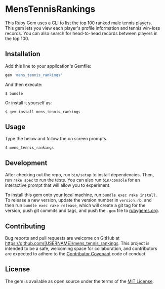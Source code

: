 # MensTennisRankings

This Ruby Gem uses a CLI to list the top 100 ranked male tennis players. This gem lets you view each player's profile information and tennis win-loss records. You can also search for head-to-head records between players in the top 100. 

## Installation

Add this line to your application's Gemfile:

```ruby
gem 'mens_tennis_rankings'
```

And then execute:

    $ bundle

Or install it yourself as:

    $ gem install mens_tennis_rankings

## Usage

Type the below and follow the on screen prompts.
    
    $ mens_tennis_rankings

## Development

After checking out the repo, run `bin/setup` to install dependencies. Then, run `rake spec` to run the tests. You can also run `bin/console` for an interactive prompt that will allow you to experiment.

To install this gem onto your local machine, run `bundle exec rake install`. To release a new version, update the version number in `version.rb`, and then run `bundle exec rake release`, which will create a git tag for the version, push git commits and tags, and push the `.gem` file to [rubygems.org](https://rubygems.org).

## Contributing

Bug reports and pull requests are welcome on GitHub at https://github.com/[USERNAME]/mens_tennis_rankings. This project is intended to be a safe, welcoming space for collaboration, and contributors are expected to adhere to the [Contributor Covenant](http://contributor-covenant.org) code of conduct.


## License

The gem is available as open source under the terms of the [MIT License](http://opensource.org/licenses/MIT).

